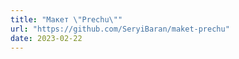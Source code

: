 ```yaml
---
title: "Макет \"Prechu\""
url: "https://github.com/SeryiBaran/maket-prechu"
date: 2023-02-22
---
```


